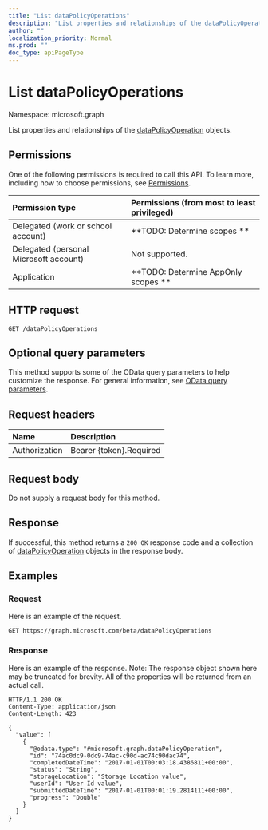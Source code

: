 ```yaml
---
title: "List dataPolicyOperations"
description: "List properties and relationships of the dataPolicyOperation objects."
author: ""
localization_priority: Normal
ms.prod: ""
doc_type: apiPageType
---
```


# List dataPolicyOperations

Namespace: microsoft.graph

List properties and relationships of the [dataPolicyOperation](../resources/datapolicyoperation.md) objects.

## Permissions
One of the following permissions is required to call this API. To learn more, including how to choose permissions, see [Permissions](/concepts/permissions-reference.md).

|Permission type|Permissions (from most to least privileged)|
|:---|:---|
|Delegated (work or school account)|**TODO: Determine scopes **|
|Delegated (personal Microsoft account)|Not supported.|
|Application|**TODO: Determine AppOnly scopes **|

## HTTP request
<!-- {
  "blockType": "ignored"
}
-->
``` http
GET /dataPolicyOperations
```

## Optional query parameters
This method supports some of the OData query parameters to help customize the response. For general information, see [OData query parameters](/graph/query-parameters).

## Request headers
|Name|Description|
|:---|:---|
|Authorization|Bearer {token}.Required|

## Request body
Do not supply a request body for this method.

## Response
If successful, this method returns a `200 OK` response code and a collection of [dataPolicyOperation](../resources/datapolicyoperation.md) objects in the response body.

## Examples

### Request
Here is an example of the request.
<!-- {
  "blockType": "request",
  "name": "get_datapolicyoperation"
}
-->
``` http
GET https://graph.microsoft.com/beta/dataPolicyOperations
```

### Response
Here is an example of the response. Note: The response object shown here may be truncated for brevity. All of the properties will be returned from an actual call.
<!-- {
  "blockType": "response",
  "truncated": true,
  "@odata.type": "collection(microsoft.graph.datapolicyoperation)"
}
-->
``` http
HTTP/1.1 200 OK
Content-Type: application/json
Content-Length: 423

{
  "value": [
    {
      "@odata.type": "#microsoft.graph.dataPolicyOperation",
      "id": "74ac0dc9-0dc9-74ac-c90d-ac74c90dac74",
      "completedDateTime": "2017-01-01T00:03:18.4386811+00:00",
      "status": "String",
      "storageLocation": "Storage Location value",
      "userId": "User Id value",
      "submittedDateTime": "2017-01-01T00:01:19.2814111+00:00",
      "progress": "Double"
    }
  ]
}
```

